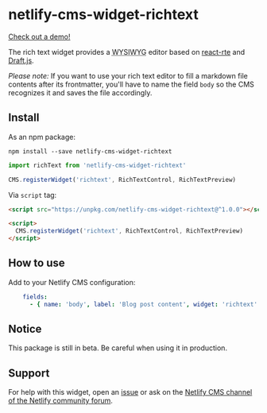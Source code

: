 # netlify-cms-widget-richtext

[Check out a demo!](https://netlify-cms-widget-richtext.netlify.com/demo)

The rich text widget provides a <abbr title="What You See Is What You Get">WYSIWYG</abbr> editor based on [react-rte](https://react-rte.org/) and [Draft.js](https://draftjs.org/).

_Please note:_ If you want to use your rich text editor to fill a markdown file contents after its frontmatter, you'll have to name the field `body` so the CMS recognizes it and saves the file accordingly.

## Install

As an npm package:

```shell
npm install --save netlify-cms-widget-richtext
```

```js
import richText from 'netlify-cms-widget-richtext'

CMS.registerWidget('richtext', RichTextControl, RichTextPreview)
```

Via `script` tag:

```html
<script src="https://unpkg.com/netlify-cms-widget-richtext@^1.0.0"></script>

<script>
  CMS.registerWidget('richtext', RichTextControl, RichTextPreview)
</script>
```

## How to use

Add to your Netlify CMS configuration:

```yaml
    fields:
      - { name: 'body', label: 'Blog post content', widget: 'richtext' }
```

## Notice

This package is still in beta. Be careful when using it in production.

## Support

For help with this widget, open an [issue](https://github.com/FSaldaha/netlify-cms-widget-richtext/issues) or ask on the [Netlify CMS channel of the Netlify community forum](https://community.netlify.com/c/netlify-cms).

